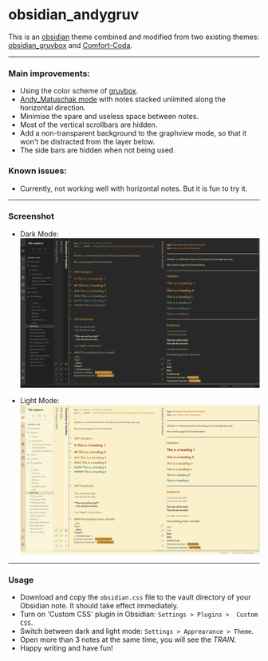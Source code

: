 # obsidian_andygruv

This is an [obsidian](https://obsidian.md/) theme combined and modified from two existing themes: [obsidian_gruvbox](https://github.com/insanum/obsidian_gruvbox) and [Comfort-Coda](https://github.com/nickmilo/Comfort-Coda). 

---
### Main improvements:
- Using the color scheme of [gruvbox](https://github.com/morhetz/gruvbox).
- [Andy_Matuschak mode](https://notes.andymatuschak.org) with notes stacked unlimited along the horizontal direction.
- Minimise the spare and useless space between notes.
- Most of the vertical scrollbars are hidden.
- Add a non-transparent background to the graphview mode, so that it won't be distracted from the layer below.
- The side bars are hidden when not being used.

### Known issues:
- Currently, not working well with horizontal notes. But it is fun to try it.

---
### Screenshot

- Dark Mode:
![Dark Mode](dark.png)

- Light Mode:
![Light Mode](light.png)

---
### Usage

- Download and copy the  `obsidian.css` file to the vault directory of your Obsidian note. It should take effect immediately.
- Turn on 'Custom CSS' plugin in Obsidian: `Settings > Plugins >  Custom CSS`.
- Switch between dark and light mode:  `Settings > Apprearance > Theme`.
- Open more than 3 notes at the same time, you will see the _TRAIN_. 
- Happy writing and have fun!
